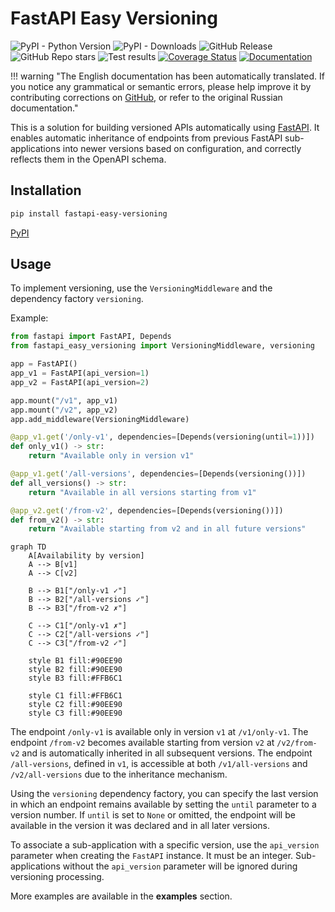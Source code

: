 # FastAPI Easy Versioning

![PyPI - Python Version](https://img.shields.io/pypi/pyversions/fastapi-easy-versioning)
![PyPI - Downloads](https://img.shields.io/pypi/dm/fastapi-easy-versioning)
![GitHub Release](https://img.shields.io/github/v/release/feodor-ra/fastapi-easy-versionings)
![GitHub Repo stars](https://img.shields.io/github/stars/feodor-ra/fastapi-easy-versioning?style=flat)
![Test results](https://github.com/feodor-ra/fastapi-easy-versioning/actions/workflows/tests.yml/badge.svg)
[![Coverage Status](https://coveralls.io/repos/github/feodor-ra/fastapi-easy-versioning/badge.svg?branch=master)](https://coveralls.io/github/feodor-ra/fastapi-easy-versioning?branch=master)
[![Documentation](https://img.shields.io/badge/docs-mkdocs-blue)](https://feodor-ra.github.io/fastapi-easy-versioning/)

!!! warning "The English documentation has been automatically translated. If you notice any grammatical or semantic errors, please help improve it by contributing corrections on [GitHub](https://github.com/feodor-ra/fastapi-easy-versioning), or refer to the original Russian documentation."

This is a solution for building versioned APIs automatically using [FastAPI](https://fastapi.tiangolo.com). It enables automatic inheritance of endpoints from previous FastAPI sub-applications into newer versions based on configuration, and correctly reflects them in the OpenAPI schema.

## Installation

```bash
pip install fastapi-easy-versioning
```

[PyPI](https://pypi.org/project/fastapi-easy-versioning/)

## Usage

To implement versioning, use the `VersioningMiddleware` and the dependency factory `versioning`.

Example:

```python
from fastapi import FastAPI, Depends
from fastapi_easy_versioning import VersioningMiddleware, versioning

app = FastAPI()
app_v1 = FastAPI(api_version=1)
app_v2 = FastAPI(api_version=2)

app.mount("/v1", app_v1)
app.mount("/v2", app_v2)
app.add_middleware(VersioningMiddleware)

@app_v1.get('/only-v1', dependencies=[Depends(versioning(until=1))])
def only_v1() -> str:
    return "Available only in version v1"

@app_v1.get('/all-versions', dependencies=[Depends(versioning())])
def all_versions() -> str:
    return "Available in all versions starting from v1"

@app_v2.get('/from-v2', dependencies=[Depends(versioning())])
def from_v2() -> str:
    return "Available starting from v2 and in all future versions"
```

```mermaid
graph TD
    A[Availability by version]
    A --> B[v1]
    A --> C[v2]

    B --> B1["/only-v1 ✓"]
    B --> B2["/all-versions ✓"]
    B --> B3["/from-v2 ✗"]

    C --> C1["/only-v1 ✗"]
    C --> C2["/all-versions ✓"]
    C --> C3["/from-v2 ✓"]

    style B1 fill:#90EE90
    style B2 fill:#90EE90
    style B3 fill:#FFB6C1

    style C1 fill:#FFB6C1
    style C2 fill:#90EE90
    style C3 fill:#90EE90
```

The endpoint `/only-v1` is available only in version `v1` at `/v1/only-v1`.
The endpoint `/from-v2` becomes available starting from version `v2` at `/v2/from-v2` and is automatically inherited in all subsequent versions.
The endpoint `/all-versions`, defined in `v1`, is accessible at both `/v1/all-versions` and `/v2/all-versions` due to the inheritance mechanism.

Using the `versioning` dependency factory, you can specify the last version in which an endpoint remains available by setting the `until` parameter to a version number. If `until` is set to `None` or omitted, the endpoint will be available in the version it was declared and in all later versions.

To associate a sub-application with a specific version, use the `api_version` parameter when creating the `FastAPI` instance. It must be an integer. Sub-applications without the `api_version` parameter will be ignored during versioning processing.

More examples are available in the **examples** section.
